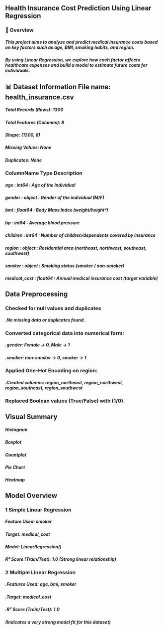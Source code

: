 ## Health Insurance Cost Prediction Using Linear Regression

### 📘 Overview

##### This project aims to analyze and predict medical insurance costs based on key factors such as age, BMI, smoking habits, and region.
##### By using Linear Regression, we explore how each factor affects healthcare expenses and build a model to estimate future costs for individuals.

## 📊 Dataset Information File name: health_insurance.csv
##### Total Records (Rows): 1300
##### Total Features (Columns): 8
##### Shape: (1300, 8)
##### Missing Values: None
##### Duplicates: None

### ColumnName	    Type	        Description
##### age	     :        int64	  :      Age of the individual
##### gender	 :      object    :      Gender of the individual (M/F)
##### bmi	     :      float64   :      Body Mass Index (weight/height²)
##### bp	     :      int64	    :      Average blood pressure
##### children :      int64	    :      Number of children/dependents covered by insurance
##### region	 :      object	  :      Residential area (northeast, northwest, southeast, southwest)
##### smoker	 :      object	  :      Smoking status (smoker / non-smoker)
##### medical_cost :  float64	  :      Annual medical insurance cost (target variable)


## Data Preprocessing

###  Checked for null values and duplicates
#####    .No missing data or duplicates found.
###  Converted categorical data into numerical form:
#####    .gender: Female → 0, Male → 1
#####    .smoker: non-smoker → 0, smoker → 1
###  Applied One-Hot Encoding on region:
#####     .Created columns: region_northeast, region_northwest, region_southeast, region_southwest
###  Replaced Boolean values (True/False) with (1/0).


## Visual Summary
##### Histogram
##### Boxplot
##### Countplot
##### Pie Chart
##### Heatmap

## Model Overview
### 1️ Simple Linear Regression
#####     Feature Used: smoker
#####     Target: medical_cost
#####     Model: LinearRegression()
#####     R² Score (Train/Test): 1.0 (Strong linear relationship)
### 2️ Multiple Linear Regression
#####     .Features Used: age, bmi, smoker
#####     .Target: medical_cost
#####     .R² Score (Train/Test): 1.0
#####     (Indicates a very strong model fit for this dataset)
